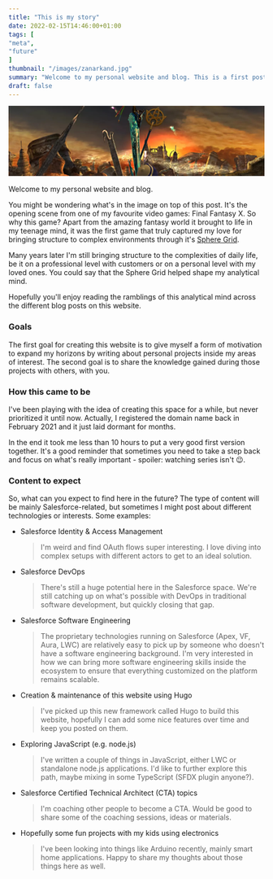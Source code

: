 ```yaml
---
title: "This is my story"
date: 2022-02-15T14:46:00+01:00
tags: [
"meta",
"future"
]
thumbnail: "/images/zanarkand.jpg"
summary: "Welcome to my personal website and blog. This is a first post explaining what you can expect here in the future."
draft: false
---
```


![Picture of the opening scene of Final Fantasy X, showing the Zanarkand Ruins](/images/zanarkand.jpg "Zanarkand Ruins from Final Fantasy X")

Welcome to my personal website and blog.

You might be wondering what's in the image on top of this post. It's the opening scene from one of my favourite video games: Final Fantasy X. So why this game? Apart from the amazing fantasy world it brought to life in my teenage mind, it was the first game that truly captured my love for bringing structure to complex environments through it's [Sphere Grid](https://finalfantasy.fandom.com/wiki/Sphere_Grid).

Many years later I'm still bringing structure to the complexities of daily life, be it on a professional level with customers or on a personal level with my loved ones. You could say that the Sphere Grid helped shape my analytical mind.

Hopefully you'll enjoy reading the ramblings of this analytical mind across the different blog posts on this website.

### Goals

The first goal for creating this website is to give myself a form of motivation to expand my horizons by writing about personal projects inside my areas of interest. The second goal is to share the knowledge gained during those projects with others, with you.

### How this came to be

I've been playing with the idea of creating this space for a while, but never prioritized it until now. Actually, I registered the domain name back in February 2021 and it just laid dormant for months.

In the end it took me less than 10 hours to put a very good first version together. It's a good reminder that sometimes you need to take a step back and focus on what's really important - spoiler: watching series isn't :wink:.

### Content to expect

So, what can you expect to find here in the future? The type of content will be mainly Salesforce-related, but sometimes I might post about different technologies or interests. Some examples:

-   Salesforce Identity & Access Management
    > I'm weird and find OAuth flows super interesting. I love diving into complex setups with different actors to get to an ideal solution.
-   Salesforce DevOps
    > There's still a huge potential here in the Salesforce space. We're still catching up on what's possible with DevOps in traditional software development, but quickly closing that gap.
-   Salesforce Software Engineering
    > The proprietary technologies running on Salesforce (Apex, VF, Aura, LWC) are relatively easy to pick up by someone who doesn't have a software engineering background. I'm very interested in how we can bring more software engineering skills inside the ecosystem to ensure that everything customized on the platform remains scalable.
-   Creation & maintenance of this website using Hugo
    > I've picked up this new framework called Hugo to build this website, hopefully I can add some nice features over time and keep you posted on them.
-   Exploring JavaScript (e.g. node.js)
    > I've written a couple of things in JavaScript, either LWC or standalone node.js applications. I'd like to further explore this path, maybe mixing in some TypeScript (SFDX plugin anyone?).
-   Salesforce Certified Technical Architect (CTA) topics
    > I'm coaching other people to become a CTA. Would be good to share some of the coaching sessions, ideas or materials.
-   Hopefully some fun projects with my kids using electronics
    > I've been looking into things like Arduino recently, mainly smart home applications. Happy to share my thoughts about those things here as well.
